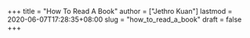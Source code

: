 +++
title = "How To Read A Book"
author = ["Jethro Kuan"]
lastmod = 2020-06-07T17:28:35+08:00
slug = "how_to_read_a_book"
draft = false
+++
